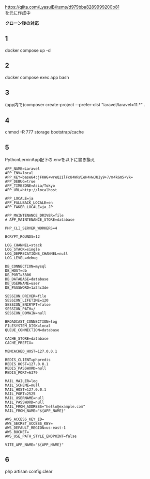 https://qiita.com/LyasuiB/items/d979bba8289999200b81  
を元に作成中  
  
**クローン後の対応**  
## 1  
docker compose up -d  
## 2  
docker compose exec app bash  
## 3  
(app内で)composer create-project --prefer-dist "laravel/laravel=11.*" .  
## 4  
chmod -R 777 storage bootstrap/cache  
## 5  
PythonLerninApp配下の.envを以下に書き換え  
```
APP_NAME=Laravel
APP_ENV=local
APP_KEY=base64:jFKWG+wreQ2IlFc84WRVIeH4HwJUIy9+7/m4kGm5+Vk=
APP_DEBUG=true
APP_TIMEZONE=Asia/Tokyo
APP_URL=http://localhost

APP_LOCALE=ja
APP_FALLBACK_LOCALE=en
APP_FAKER_LOCALE=ja_JP

APP_MAINTENANCE_DRIVER=file
# APP_MAINTENANCE_STORE=database

PHP_CLI_SERVER_WORKERS=4

BCRYPT_ROUNDS=12

LOG_CHANNEL=stack
LOG_STACK=single
LOG_DEPRECATIONS_CHANNEL=null
LOG_LEVEL=debug

DB_CONNECTION=mysql
DB_HOST=db
DB_PORT=3306
DB_DATABASE=database
DB_USERNAME=user
DB_PASSWORD=1a24c3de

SESSION_DRIVER=file
SESSION_LIFETIME=120
SESSION_ENCRYPT=false
SESSION_PATH=/
SESSION_DOMAIN=null

BROADCAST_CONNECTION=log
FILESYSTEM_DISK=local
QUEUE_CONNECTION=database

CACHE_STORE=database
CACHE_PREFIX=

MEMCACHED_HOST=127.0.0.1

REDIS_CLIENT=phpredis
REDIS_HOST=127.0.0.1
REDIS_PASSWORD=null
REDIS_PORT=6379

MAIL_MAILER=log
MAIL_SCHEME=null
MAIL_HOST=127.0.0.1
MAIL_PORT=2525
MAIL_USERNAME=null
MAIL_PASSWORD=null
MAIL_FROM_ADDRESS="hello@example.com"
MAIL_FROM_NAME="${APP_NAME}"

AWS_ACCESS_KEY_ID=
AWS_SECRET_ACCESS_KEY=
AWS_DEFAULT_REGION=us-east-1
AWS_BUCKET=
AWS_USE_PATH_STYLE_ENDPOINT=false

VITE_APP_NAME="${APP_NAME}"
```  
## 6  
php artisan config:clear  